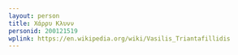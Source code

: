 ```yaml
---
layout: person
title: Χάρρυ Κλυνν
personid: 200121519
wplink: https://en.wikipedia.org/wiki/Vasilis_Triantafillidis
---
```



